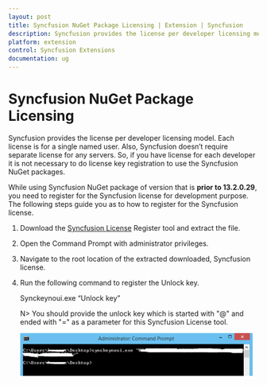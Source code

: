 ```yaml
---
layout: post
title: Syncfusion NuGet Package Licensing | Extension | Syncfusion
description: Syncfusion provides the license per developer licensing model. Each license is for a single named user not for any servers.
platform: extension
control: Syncfusion Extensions
documentation: ug
---
```


# Syncfusion NuGet Package Licensing 

Syncfusion provides the license per developer licensing model. Each license is for a single named user. Also, Syncfusion doesn’t require separate license for any servers. So, if you have license for each developer it is not necessary to do license key registration to use the Syncfusion NuGet packages. 

While using Syncfusion NuGet package of version that is **prior to 13.2.0.29**, you need to register for the Syncfusion license for development purpose. The following steps guide you as to how to register for the Syncfusion license.

1. Download the [Syncfusion License](http://files2.syncfusion.com/Installs/Support/KB/RegisterProductkeyinBuildMachine.zip) Register tool and extract the file. 
2. Open the Command Prompt with administrator privileges.
3. Navigate to the root location of the extracted downloaded, Syncfusion license.
4. Run the following command to register the Unlock key.

   Synckeynoui.exe “Unlock key”

   N> You should provide the unlock key which is started with "@" and ended with "=" as a parameter for this Syncfusion License tool.

   ![Command for register the Syncfusion Unlock key](Register-the-Syncfusion-License-key_images/Register-the-Syncfusion-License-key-img1.png)



